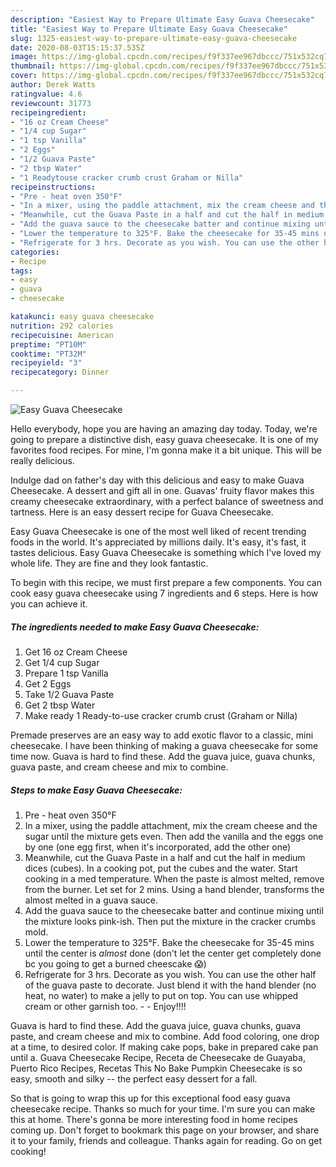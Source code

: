 ```yaml
---
description: "Easiest Way to Prepare Ultimate Easy Guava Cheesecake"
title: "Easiest Way to Prepare Ultimate Easy Guava Cheesecake"
slug: 1325-easiest-way-to-prepare-ultimate-easy-guava-cheesecake
date: 2020-08-03T15:15:37.535Z
image: https://img-global.cpcdn.com/recipes/f9f337ee967dbccc/751x532cq70/easy-guava-cheesecake-recipe-main-photo.jpg
thumbnail: https://img-global.cpcdn.com/recipes/f9f337ee967dbccc/751x532cq70/easy-guava-cheesecake-recipe-main-photo.jpg
cover: https://img-global.cpcdn.com/recipes/f9f337ee967dbccc/751x532cq70/easy-guava-cheesecake-recipe-main-photo.jpg
author: Derek Watts
ratingvalue: 4.6
reviewcount: 31773
recipeingredient:
- "16 oz Cream Cheese"
- "1/4 cup Sugar"
- "1 tsp Vanilla"
- "2 Eggs"
- "1/2 Guava Paste"
- "2 tbsp Water"
- "1 Readytouse cracker crumb crust Graham or Nilla"
recipeinstructions:
- "Pre - heat oven 350°F"
- "In a mixer, using the paddle attachment, mix the cream cheese and the sugar until the mixture gets even. Then add the vanilla and the eggs one by one (one egg first, when it&#39;s incorporated, add the other one)"
- "Meanwhile, cut the Guava Paste in a half and cut the half in medium dices (cubes). In a cooking pot, put the cubes and the water. Start cooking in a med temperature. When the paste is almost melted, remove from the burner. Let set for 2 mins. Using a hand blender, transforms the almost melted in a guava sauce."
- "Add the guava sauce to the cheesecake batter and continue mixing until the mixture looks pink-ish. Then put the mixture in the cracker crumbs mold."
- "Lower the temperature to 325°F. Bake the cheesecake for 35-45 mins until the center is *almost* done (don&#39;t let the center get completely done bc you going to get a burned cheescake 😱)"
- "Refrigerate for 3 hrs. Decorate as you wish. You can use the other half of the guava paste to decorate. Just blend it with the hand blender (no heat, no water) to make a jelly to put on top. You can use whipped cream or other garnish too.   Enjoy!!!!"
categories:
- Recipe
tags:
- easy
- guava
- cheesecake

katakunci: easy guava cheesecake 
nutrition: 292 calories
recipecuisine: American
preptime: "PT10M"
cooktime: "PT32M"
recipeyield: "3"
recipecategory: Dinner

---
```



![Easy Guava Cheesecake](https://img-global.cpcdn.com/recipes/f9f337ee967dbccc/751x532cq70/easy-guava-cheesecake-recipe-main-photo.jpg)

Hello everybody, hope you are having an amazing day today. Today, we're going to prepare a distinctive dish, easy guava cheesecake. It is one of my favorites food recipes. For mine, I'm gonna make it a bit unique. This will be really delicious.

Indulge dad on father&#39;s day with this delicious and easy to make Guava Cheesecake. A dessert and gift all in one. Guavas&#39; fruity flavor makes this creamy cheesecake extraordinary, with a perfect balance of sweetness and tartness. Here is an easy dessert recipe for Guava Cheesecake.

Easy Guava Cheesecake is one of the most well liked of recent trending foods in the world. It's appreciated by millions daily. It's easy, it's fast, it tastes delicious. Easy Guava Cheesecake is something which I've loved my whole life. They are fine and they look fantastic.


To begin with this recipe, we must first prepare a few components. You can cook easy guava cheesecake using 7 ingredients and 6 steps. Here is how you can achieve it.

<!--inarticleads1-->

##### The ingredients needed to make Easy Guava Cheesecake:

1. Get 16 oz Cream Cheese
1. Get 1/4 cup Sugar
1. Prepare 1 tsp Vanilla
1. Get 2 Eggs
1. Take 1/2 Guava Paste
1. Get 2 tbsp Water
1. Make ready 1 Ready-to-use cracker crumb crust (Graham or Nilla)


Premade preserves are an easy way to add exotic flavor to a classic, mini cheesecake. I have been thinking of making a guava cheesecake for some time now. Guava is hard to find these. Add the guava juice, guava chunks, guava paste, and cream cheese and mix to combine. 

<!--inarticleads2-->

##### Steps to make Easy Guava Cheesecake:

1. Pre - heat oven 350°F
1. In a mixer, using the paddle attachment, mix the cream cheese and the sugar until the mixture gets even. Then add the vanilla and the eggs one by one (one egg first, when it&#39;s incorporated, add the other one)
1. Meanwhile, cut the Guava Paste in a half and cut the half in medium dices (cubes). In a cooking pot, put the cubes and the water. Start cooking in a med temperature. When the paste is almost melted, remove from the burner. Let set for 2 mins. Using a hand blender, transforms the almost melted in a guava sauce.
1. Add the guava sauce to the cheesecake batter and continue mixing until the mixture looks pink-ish. Then put the mixture in the cracker crumbs mold.
1. Lower the temperature to 325°F. Bake the cheesecake for 35-45 mins until the center is *almost* done (don&#39;t let the center get completely done bc you going to get a burned cheescake 😱)
1. Refrigerate for 3 hrs. Decorate as you wish. You can use the other half of the guava paste to decorate. Just blend it with the hand blender (no heat, no water) to make a jelly to put on top. You can use whipped cream or other garnish too.  -  - Enjoy!!!!


Guava is hard to find these. Add the guava juice, guava chunks, guava paste, and cream cheese and mix to combine. Add food coloring, one drop at a time, to desired color. If making cake pops, bake in prepared cake pan until a. Guava Cheesecake Recipe, Receta de Cheesecake de Guayaba, Puerto Rico Recipes, Recetas This No Bake Pumpkin Cheesecake is so easy, smooth and silky -- the perfect easy dessert for a fall. 

So that is going to wrap this up for this exceptional food easy guava cheesecake recipe. Thanks so much for your time. I'm sure you can make this at home. There's gonna be more interesting food in home recipes coming up. Don't forget to bookmark this page on your browser, and share it to your family, friends and colleague. Thanks again for reading. Go on get cooking!
